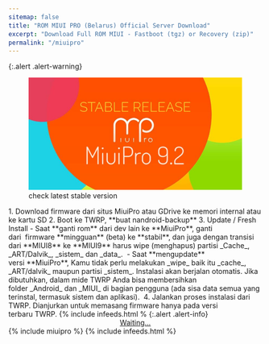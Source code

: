 ```yaml
---
sitemap: false
title: "ROM MIUI PRO (Belarus) Official Server Download"
excerpt: "Download Full ROM MIUI - Fastboot (tgz) or Recovery (zip)"
permalink: "/miuipro"
---
```

<!-- query: device name. -->
{:.alert .alert-warning}
<figure><img alt="ROM MIUIPRO" src="/assets/image/miuipro-92.jpg"/><figcaption>check latest stable version</figcaption></figure>
1. Download firmware dari situs MiuiPro atau GDrive ke memori internal atau ke kartu SD
2. Boot ke TWRP, **buat nandroid-backup**
3. Update / Fresh Install
 - Saat **ganti rom** dari dev lain ke **MiuiPro**, ganti dari  firmware **mingguan** (beta) ke **stabil**, dan juga dengan transisi dari **MIUI8** ke **MIUI9** harus wipe (menghapus) partisi _Cache_, _ART/Dalvik_, _sistem_ dan _data_. 
 - Saat **mengupdate** versi **MiuiPro**, Kamu tidak perlu melakukan _wipe_ baik itu _cache_, _ART/dalvik_ maupun partisi _sistem_. Instalasi akan berjalan otomatis. Jika dibutuhkan, dalam mide TWRP Anda bisa membersihkan folder _Android_ dan _MIUI_ di bagian pengguna (ada sisa data semua yang terinstal, termasuk sistem dan aplikasi). 
4. Jalankan proses instalasi dari TWRP. Dianjurkan untuk memasang firmware hanya pada versi terbaru TWRP.
{% include infeeds.html %
{:.alert .alert-info}
<div style="display:block;text-align:center;">
<a id="download" class="btn btn--danger btn--large btn--block" style="break-word:word-break;break-word:break-all;!important;" href="" target="_blank" rel="external nofollow noopener">Waiting...</a>
</div>
{% include miuipro %}
{% include infeeds.html %}
